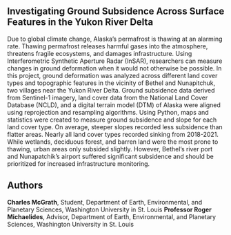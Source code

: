 ##  Investigating Ground Subsidence Across Surface Features in the Yukon River Delta
Due to global climate change, Alaska’s permafrost is thawing at an alarming rate. Thawing permafrost releases harmful gases into the atmosphere, threatens fragile ecosystems, and damages infrastructure. Using Interferometric Synthetic Aperture Radar (InSAR), researchers can measure changes in ground deformation when it would not otherwise be possible. In this project, ground deformation was analyzed across different land cover types and topographic features in the vicinity of Bethel and Nunapitchuk, two villages near the Yukon River Delta. Ground subsidence data derived from Sentinel-1 imagery, land cover data from the National Land Cover Database (NCLD), and a digital terrain model (DTM) of Alaska were aligned using reprojection and resampling algorithms. Using Python, maps and statistics were created to measure ground subsidence and slope for each land cover type. On average, steeper slopes recorded less subsidence than flatter areas. Nearly all land cover types recorded sinking from 2018-2021. While wetlands, deciduous forest, and barren land were the most prone to thawing, urban areas only subsided slightly. However, Bethel’s river port and Nunapatchik’s airport suffered significant subsidence and should be prioritized for increased infrastructure monitoring. 

## Authors
**Charles McGrath**, Student, Department of Earth, Environmental, and Planetary Sciences, Washington University in St. Louis
**Professor Roger Michaelides**, Advisor, Department of Earth, Environmental, and Planetary Sciences, Washington University in St. Louis

